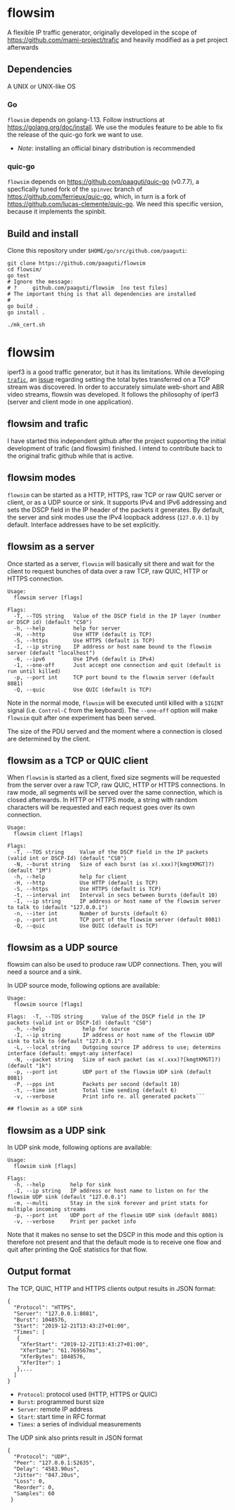 # flowsim

A flexible IP traffic generator, originally developed in the scope of https://github.com/mami-project/trafic and heavily modified as a pet project afterwards

## Dependencies

A UNIX or UNIX-like OS

### Go

`flowsim` depends on golang-1.13. Follow instructions at https://golang.org/doc/install. We use the modules feature to be able to fix the release of the quic-go fork we want to use.

* *Note*: installing an official binary distribution is recommended

### quic-go

`flowsim` depends on https://github.com/paaguti/quic-go (v0.7.7), a specfically tuned fork of the `spinvec` branch of https://github.com/ferrieux/quic-go, which, in turn is a fork of https://github.com/lucas-clemente/quic-go. We need this specific version, because it implements the spinbit.


## Build and install

Clone this repository under `$HOME/go/src/github.com/paaguti`:

```
git clone https://github.com/paaguti/flowsim
cd flowsim/
go test
# Ignore the message:
# ?   	github.com/paaguti/flowsim	[no test files]
# The important thing is that all dependencies are installed
#
go build .
go install .

./mk_cert.sh
```

# flowsim

iperf3 is a good traffic generator, but it has its limitations. While developing [`trafic`](https://github.com/mami-project/trafic), an [issue](https://github.com/esnet/iperf/issues/768) regarding setting the total bytes transferred on a TCP stream was discovered. In order to accurately simulate web-short and ABR video streams, flowsin was developed. It follows the philosophy of iperf3 (server and client mode in one application).

## flowsim and trafic

I have started this independent github after the project supporting the initial development of trafic (and flowsim) finished. I intend to contribute back to the original trafic github while that is active.

## flowsim modes

`flowsim` can be started as a HTTP, HTTPS, raw TCP or raw QUIC server or client,  or as a UDP source or sink. It supports IPv4 and IPv6 addressing and sets the DSCP field in the IP header of the packets it generates. By default, the server and sink modes use the IPv4 loopback address (`127.0.0.1`) by default. Interface addresses have to be set explicitly.

## flowsim as a server

Once started as a server, `flowsim` will basically sit there and wait for the client to request bunches of data over a raw TCP, raw QUIC, HTTP or HTTPS connection.

```
Usage:
  flowsim server [flags]

Flags:
  -T, --TOS string   Value of the DSCP field in the IP layer (number or DSCP id) (default "CS0")
  -h, --help         help for server
  -H, --http         Use HTTP (default is TCP)
  -S, --https        Use HTTPS (default is TCP)
  -I, --ip string    IP address or host name bound to the flowsim server (default "localhost")
  -6, --ipv6         Use IPv6 (default is IPv4)
  -1, --one-off      Just accept one connection and quit (default is run until killed)
  -p, --port int     TCP port bound to the flowsim server (default 8081)
  -Q, --quic         Use QUIC (default is TCP)
```

Note in the normal mode, `flowsim` will be executed until killed with a `SIGINT` signal (i.e. `Control-C` from the keyboard). The `--one-off` option will make `flowsim` quit after one experiment has been served.

The size of the PDU served and the moment where a connection is closed are determined by the client.

## flowsim as a TCP or QUIC client

When `flowsim` is started as a client, fixed size segments will be requested from the server over a raw TCP, raw QUIC, HTTP or HTTPS connections. In raw mode, all segments will be served over the same connection, which is closed afterwards. In HTTP or HTTPS mode, a string with random characters will be requested and each request goes over its own connection.

```
Usage:
  flowsim client [flags]

Flags:
  -T, --TOS string     Value of the DSCP field in the IP packets (valid int or DSCP-Id) (default "CS0")
  -N, --burst string   Size of each burst (as x(.xxx)?[kmgtKMGT]?) (default "1M")
  -h, --help           help for client
  -H, --http           Use HTTP (default is TCP)
  -S, --https          Use HTTPS (default is TCP)
  -t, --interval int   Interval in secs between bursts (default 10)
  -I, --ip string      IP address or host name of the flowsim server to talk to (default "127.0.0.1")
  -n, --iter int       Number of bursts (default 6)
  -p, --port int       TCP port of the flowsim server (default 8081)
  -Q, --quic           Use QUIC (default is TCP)
```

## flowsim as a UDP source

flowsim can also be used to produce raw UDP connections. Then, you will need a source and a sink.

In UDP source mode, following options are available:

```
Usage:
  flowsim source [flags]

Flags:  -T, --TOS string      Value of the DSCP field in the IP packets (valid int or DSCP-Id) (default "CS0")
  -h, --help            help for source
  -I, --ip string       IP address or host name of the flowsim UDP sink to talk to (default "127.0.0.1")
  -L, --local string    Outgoing source IP address to use; determins interface (default: empyt-any interface)
  -N, --packet string   Size of each packet (as x(.xxx)?[kmgtKMGT]?) (default "1k")
  -p, --port int        UDP port of the flowsim UDP sink (default 8081)
  -P, --pps int         Packets per second (default 10)
  -t, --time int        Total time sending (default 6)
  -v, --verbose         Print info re. all generated packets```

## flowsim as a UDP sink

```

## flowsim as a UDP sink

In UDP sink mode, following options are available:

```
Usage:
  flowsim sink [flags]

Flags:
  -h, --help        help for sink
  -I, --ip string   IP address or host name to listen on for the flowsim UDP sink (default "127.0.0.1")
  -m, --multi       Stay in the sink forever and print stats for multiple incoming streams
  -p, --port int    UDP port of the flowsim UDP sink (default 8081)
  -v, --verbose     Print per packet info
```

Note that it makes no sense to set the DSCP in this mode and this option is therefore not present and that the default mode is to receive one flow and quit after printing the QoE statistics for that flow.

## Output format

The TCP, QUIC, HTTP and HTTPS clients output results in JSON format:

```
{
  "Protocol": "HTTPS",
  "Server": "127.0.0.1:8081",
  "Burst": 1048576,
  "Start": "2019-12-21T13:43:27+01:00",
  "Times": [
   {
    "XferStart": "2019-12-21T13:43:27+01:00",
    "XferTime": "61.769567ms",
    "XferBytes": 1048576,
    "XferIter": 1
   },...
  ]
}
```

* `Protocol`: protocol used (HTTP, HTTPS or QUIC)
* `Burst`: programmed burst size
* `Server`: remote IP address
* `Start`: start time in RFC format
* `Times`: a series of individual measurements

The UDP sink also prints result in JSON format

```
{
  "Protocol": "UDP",
  "Peer": "127.0.0.1:52635",
  "Delay": "4583.90us",
  "Jitter": "847.20us",
  "Loss": 0,
  "Reorder": 0,
  "Samples": 60
 }
```
